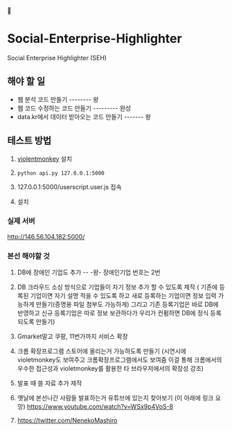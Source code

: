 🌙 

# Social-Enterprise-Highlighter
Social Enterprise Highlighter (SEH)

## 해야 할 일
- 웹 분석 코드 만들기 -------- 왕
- 웹 코드 수정하는 코드 만들기 --------- 완성 
- data.kr에서 데이터 받아오는 코드 만들기 ------- 왕

## 테스트 방법
1. [violentmonkey](---) 설치

2. `python api.py 127.0.0.1:5000`

3. 127.0.0.1:5000/userscript.user.js 접속

4. 설치

### 실제 서버
http://146.56.104.182:5000/


### 본선 해야할 것

1. DB에 장애인 기업도 추가  -- -왕- 장애인기업 번호는 2번

2. DB 크라우드 소싱 방식으로 기업들이 자기 정보 추가 할 수 있도록 제작 
( 기존에 등록된 기업이면 자기 설명 적을 수 있도록 하고 새로 등록하는 기업이면 정보 입력 가능하게 만들기(증명용 파일 첨부도 가능하게) 그리고 기존 등록기업은 바로 DB에 반영하고 신규 등록기업은 따로 정보 보관하다가 우리가 컨펌하면 DB에 정식 등록 되도록 만들기)

3. Gmarket말고 쿠팡, 11번가까지 서비스 확장

4. 크롬 확장프로그램 스토어에 올리는거 가능하도록 만들기 
(시연시에 violetmonkey도 보여주고 크롬확장프로그램에서도 보여줌 이걸 통해 크롬에서의 우수한 접근성과 violetmonkey를 활용한 타 브라우저에서의 확장성 강조)

5. 발표 때 쓸 자료 추가 제작

6. 옛날에 본선나간 사람들 발표하는거 유튜브에 있는지 찾아보기
(이 아래에 링크 요망)
https://www.youtube.com/watch?v=WSx9p4VoS-8


7. https://twitter.com/NenekoMashiro











